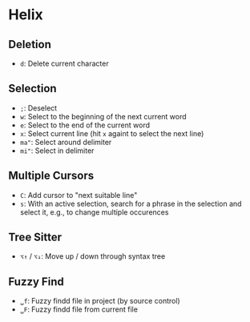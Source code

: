 # Helix

## Deletion

- `d`: Delete current character

## Selection

- `;`: Deselect
- `w`: Select to the beginning of the next current word
- `e`: Select to the end of the current word
- `x`: Select current line (hit `x` againt to select the next line)
- `ma"`: Select around delimiter
- `mi"`: Select in delimiter

## Multiple Cursors

- `C`: Add cursor to "next suitable line"
- `s`: With an active selection, search for a phrase in the selection and select it, e.g., to change multiple occurences
## Tree Sitter

- `⌥↑` / `⌥↓`: Move up / down through syntax tree

## Fuzzy Find

- `␣f`: Fuzzy findd file in project (by source control)
- `␣F`: Fuzzy findd file from current file 
